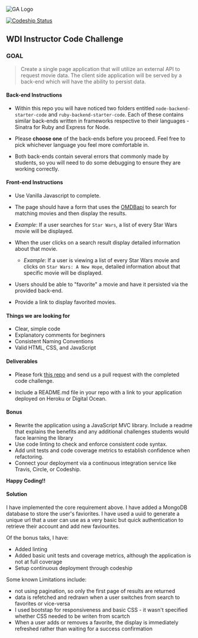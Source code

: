 ![GA Logo](https://raw.github.com/generalassembly/ga-ruby-on-rails-for-devs/master/images/ga.png)

[![Codeship Status](https://www.codeship.io/projects/6ffa7db0-a9aa-0133-cb95-327eac131552/status?branch=master)](https://www.codeship.io)

## WDI Instructor Code Challenge

### GOAL 

> Create a single page application that will utilize an external API to request movie data. The client side application will be served by a back-end which will have the ability to persist data.

#### Back-end Instructions

- Within this repo you will have noticed two folders entitled `node-backend-starter-code` and `ruby-backend-starter-code`. Each of these contains similar back-ends written in frameworks respective to their languages - Sinatra for Ruby and Express for Node.

- Please **choose one** of the back-ends before you proceed. Feel free to pick whichever language you feel more comfortable in.

- Both back-ends contain several errors that commonly made by students, so you will need to do some debugging to ensure they are working correctly.

#### Front-end Instructions

- Use Vanilla Javascript to complete.

- The page should have a form that uses the [OMDBapi](http://www.omdbapi.com/) to search for matching movies and then display the results.
 - *Example*: If a user searches for `Star Wars`, a list of every Star Wars movie will be displayed.

- When the user clicks on a search result display detailed information about that movie.
  - *Example*: If a user is viewing a list of every Star Wars movie and clicks on `Star Wars: A New Hope`, detailed information about that specific movie will be displayed.

- Users should be able to "favorite" a movie and have it persisted via the provided back-end.

- Provide a link to display favorited movies.

#### Things we are looking for

- Clear, simple code
- Explanatory comments for beginners
- Consistent Naming Conventions
- Valid HTML, CSS, and JavaScript

#### Deliverables

- Please fork [this repo](https://github.com/generalassembly-hk/wdi-instructor-challenge) and send us a pull request with the completed code challenge. 

- Include a README.md file in your repo with a link to your application deployed on Heroku or Digital Ocean.

#### Bonus

- Rewrite the application using a JavaScript MVC library. Include a readme that explains the benefits and any additional challenges students would face learning the library
- Use code linting to check and enforce consistent code syntax.
- Add unit tests and code coverage metrics to establish confidence when refactoring.
- Connect your deployment via a continuous integration service like Travis, Circle, or Codeship.

**Happy Coding!!**


#### Solution

I have implemented the core requirement above. I have added a MongoDB database to store the user's faviorites. I have used a uuid to generate a unique url that a user can use as a very basic but quick authentication to retrieve their account and add new faviourites.

Of the bonus taks, I have:
- Added linting
- Added basic unit tests and coverage metrics, although the application is not at full coverage
- Setup continuous deployment through codeship

Some known Limitations include:
- not using pagination, so only the first page of results are returned
- data is refetched and redrawn when a user switches from search to favorites or vice-versa
- I used bootstap for responsiveness and basic CSS - it wasn't specified whether CSS needed to be writen from scartch
- When a user adds or removes a favorite, the display is immediately refreshed rather than waiting for a success confirmation 
